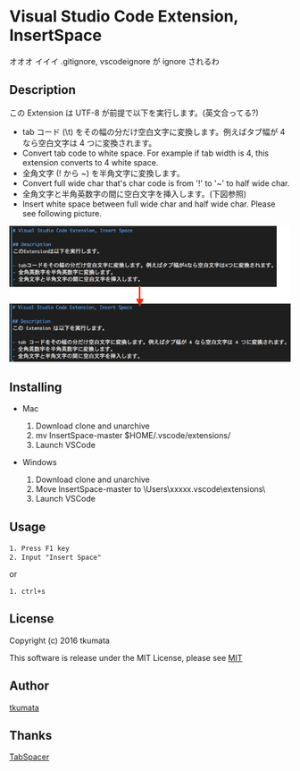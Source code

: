 # Visual Studio Code Extension, InsertSpace
オオオ
イイイ
.gitignore, vscodeignore が ignore されるわ

## Description
この Extension は UTF-8 が前提で以下を実行します。(英文合ってる?)

- tab コード (\t) をその幅の分だけ空白文字に変換します。例えばタブ幅が 4 なら空白文字は 4 つに変換されます。
- Convert tab code to white space. For example if tab width is 4, this extension converts to 4 white space.
- 全角文字 (! から ~) を半角文字に変換します。
- Convert full wide char that's char code is from '!' to '~' to half wide char.
- 全角文字と半角英数字の間に空白文字を挿入します。(下図参照)
- Insert white space between full wide char and half wide char. Please see following picture.

![Sample](./sample1.png "Sample: Insert white space")

## Installing
* Mac
    1. Download clone and unarchive
    2. mv InsertSpace-master $HOME/.vscode/extensions/
    3. Launch VSCode

* Windows
    1. Download clone and unarchive
    2. Move InsertSpace-master to \Users\xxxxx\.vscode\extensions\
    3. Launch VSCode

## Usage
    1. Press F1 key
    2. Input "Insert Space"

or

    1. ctrl+s

## License
Copyright (c) 2016 tkumata

This software is release under the MIT License, please see [MIT](http://opensource.org/licenses/mit-license.php)

## Author
[tkumata](https://github.com/tkumata)

## Thanks
[TabSpacer](http://qiita.com/YuichiNukiyama/items/3b928a67248fe5c9a5ba)
